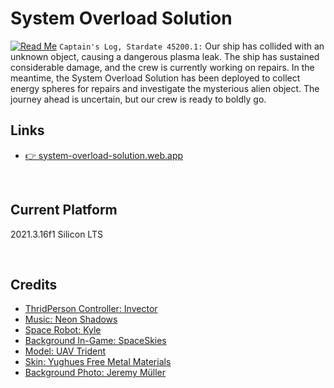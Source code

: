 # System Overload Solution
[![Read Me](./TemplateData/readme.webp)](https://system-overload-solution.web.app/)
`Captain's Log, Stardate 45200.1:` Our ship has collided with an unknown object, causing a dangerous plasma leak. The ship has sustained considerable damage, and the crew is currently working on repairs. In the meantime, the System Overload Solution has been deployed to collect energy spheres for repairs and investigate the mysterious alien object. The journey ahead is uncertain, but our crew is ready to boldly go.

## Links
* [👉 system-overload-solution.web.app](https://system-overload-solution.web.app/)

<br>

## Current Platform
2021.3.16f1 Silicon LTS

<br>

## Credits
* [ThridPerson Controller: Invector](https://assetstore.unity.com/?q=invector&orderBy=1)
* [Music: Neon Shadows](https://assetstore.unity.com/packages/audio/music/neon-shadows-free-song-177728)
* [Space Robot: Kyle](https://assetstore.unity.com/packages/3d/characters/robots/space-robot-kyle-urp-4696)
* [Background In-Game: SpaceSkies](https://assetstore.unity.com/packages/2d/textures-materials/sky/spaceskies-free-80503)
* [Model: UAV Trident](https://assetstore.unity.com/packages/3d/vehicles/space/uav-trident-46128)
* [Skin: Yughues Free Metal Materials](https://assetstore.unity.com/packages/2d/textures-materials/metals/yughues-free-metal-materials-12949)
* [Background Photo: Jeremy Müller](https://www.pexels.com/photo/bright-stars-in-outer-space-11101908/)
